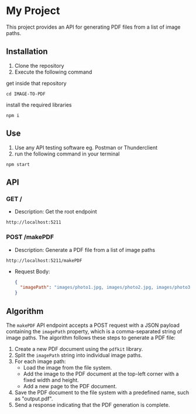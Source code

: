 # My Project

This project provides an API for generating PDF files from a list of image paths.

## Installation

1. Clone the repository
2. Execute the following command

get inside that repository

```
cd IMAGE-TO-PDF
```

install the required libraries

```
npm i
```

## Use

1. Use any API testing software eg. Postman or Thunderclient
2. run the following command in your terminal

```
npm start
```

## API

### GET /

- Description: Get the root endpoint

```
http://localhost:5211
```

### POST /makePDF

- Description: Generate a PDF file from a list of image paths

```
http://localhost:5211/makePDF
```

- Request Body:

  ```json
  {
    "imagePath": "images/photo1.jpg, images/photo2.jpg, images/photo3.jpg"
  }
  ```

## Algorithm

The `makePDF` API endpoint accepts a POST request with a JSON payload containing the `imagePath` property, which is a comma-separated string of image paths. The algorithm follows these steps to generate a PDF file:

1. Create a new PDF document using the `pdfkit` library.
2. Split the `imagePath` string into individual image paths.
3. For each image path:
   - Load the image from the file system.
   - Add the image to the PDF document at the top-left corner with a fixed width and height.
   - Add a new page to the PDF document.
4. Save the PDF document to the file system with a predefined name, such as "output.pdf".
5. Send a response indicating that the PDF generation is complete.
